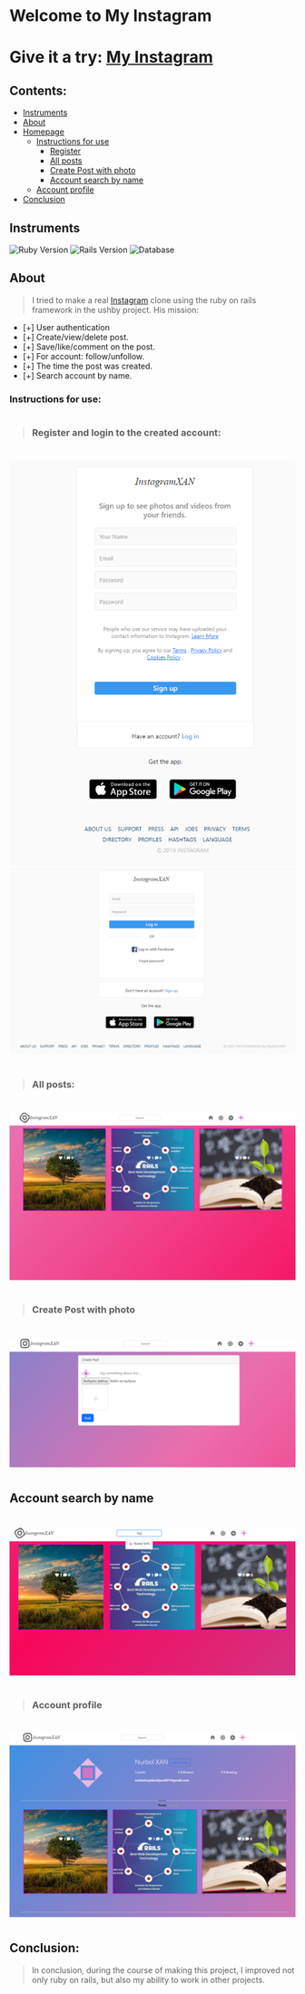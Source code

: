 # Welcome to My Instagram

# Give it a try: [My Instagram](https://instaxan-by-xan.herokuapp.com/)

## **Contents**:

- [Instruments](#instruments)
- [About](#about)
- [Homepage](#homepage)
    - [Instructions for use](#instructions-for-use)
        - [Register](#register-and-login-to-the-created-account)
        - [All posts](#all-posts)
        - [Create Post with photo](#create-post-with-photo)
        - [Account search by name](#account-search-by-name)
    - [Account profile](#account-profile)
- [Conclusion](#conclusion)


## Instruments

![Ruby Version](https://img.shields.io/badge/ruby%20version-3.1.2-green)
![Rails Version](https://img.shields.io/badge/rails%20version-7.0.4-yellow)
![Database](https://img.shields.io/badge/database-PostgreSQL-red)

## About

>I tried to make a real [Instagram](https://instagram.com) clone using the ruby ​​on rails framework in the ushby project. His mission:
- [+]  User authentication
- [+] Create/view/delete post.
- [+] Save/like/comment on the post.
- [+] For account: follow/unfollow.
- [+] The time the post was created.
- [+] Search account by name.<br/>


### **Instructions for use:**


#
> ### Register and login to the created account:
#

![This is a register png](/photo_readme/register.png)
![This is a register png](/photo_readme/Login.png)

#
> ### All posts:
#

![This is a post](/photo_readme/all-posts.png)


#
> ### Create Post with photo
#

![This is a upload](/photo_readme/upload.png)


#
## Account search by name
#

![This is a search](/photo_readme/search.png)

#
> ### Account profile
#

![This is a upload](/photo_readme/profile.png)

#

#
## Conclusion:

> In conclusion, during the course of making this project, I improved not only ruby ​​on rails, but also my ability to work in other projects.




